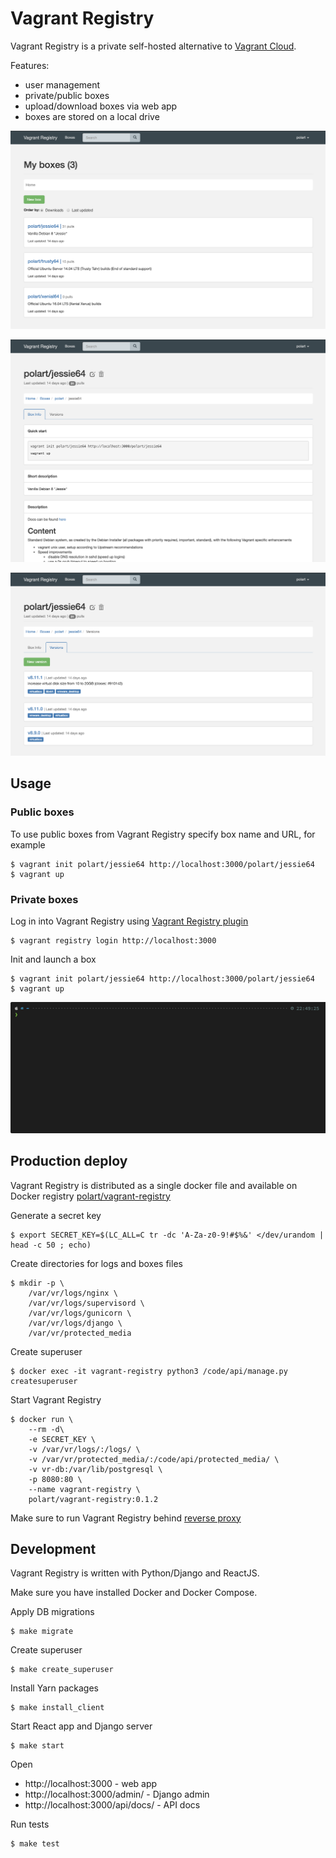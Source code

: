 # Vagrant Registry

Vagrant Registry is a private self-hosted alternative to [Vagrant Cloud](https://app.vagrantup.com/).

Features:
- user management
- private/public boxes
- upload/download boxes via web app
- boxes are stored on a local drive

![My Boxes](./docs/images/my_boxes.png "My Boxes")

![Box Details](./docs/images/box_details.png "Box Details")

![Box Versions](./docs/images/box_versions.png  "Box Versions")

## Usage
### Public boxes

To use public boxes from Vagrant Registry specify box name and URL, for example
```
$ vagrant init polart/jessie64 http://localhost:3000/polart/jessie64
$ vagrant up
```

### Private boxes

Log in into Vagrant Registry using [Vagrant Registry plugin](https://github.com/polart/vagrant-registry-plugin)
```
$ vagrant registry login http://localhost:3000
```

Init and launch a box
```
$ vagrant init polart/jessie64 http://localhost:3000/polart/jessie64
$ vagrant up
```

<p align="center"><img src="img/vr.gif?raw=true"/></p>

## Production deploy

Vagrant Registry is distributed as a single docker file and available 
on Docker registry [polart/vagrant-registry](https://hub.docker.com/r/polart/vagrant-registry)

Generate a secret key 
```
$ export SECRET_KEY=$(LC_ALL=C tr -dc 'A-Za-z0-9!#$%&' </dev/urandom | head -c 50 ; echo)
```

Create directories for logs and boxes files
```
$ mkdir -p \
    /var/vr/logs/nginx \
    /var/vr/logs/supervisord \
    /var/vr/logs/gunicorn \
    /var/vr/logs/django \
    /var/vr/protected_media
```

Create superuser
```
$ docker exec -it vagrant-registry python3 /code/api/manage.py createsuperuser
```

Start Vagrant Registry
```
$ docker run \
    --rm -d\
    -e SECRET_KEY \
    -v /var/vr/logs/:/logs/ \
    -v /var/vr/protected_media/:/code/api/protected_media/ \
    -v vr-db:/var/lib/postgresql \
    -p 8080:80 \
    --name vagrant-registry \
    polart/vagrant-registry:0.1.2
```

Make sure to run Vagrant Registry behind [reverse proxy](https://en.wikipedia.org/wiki/Reverse_proxy)

## Development

Vagrant Registry is written with Python/Django and ReactJS.

Make sure you have installed Docker and Docker Compose.

Apply DB migrations
```
$ make migrate
```

Create superuser
```
$ make create_superuser
```

Install Yarn packages
```
$ make install_client
```

Start React app and Django server
```
$ make start
```

Open 
- http://localhost:3000 - web app
- http://localhost:3000/admin/ - Django admin
- http://localhost:3000/api/docs/ - API docs

Run tests
```
$ make test
```
